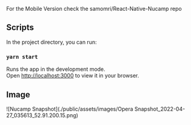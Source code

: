 For the Mobile Version check the samomri/React-Native-Nucamp repo

## Scripts

In the project directory, you can run:

### `yarn start`

Runs the app in the development mode.\
Open [http://localhost:3000](http://localhost:3000) to view it in your browser.

## Image 

![Nucamp Snapshot](./public/assets/images/Opera Snapshot_2022-04-27_035613_52.91.200.15.png)
